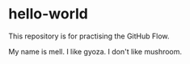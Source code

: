 # hello-world
This repository is for practising the GitHub Flow.

My name is mell.
I like gyoza.
I don't like mushroom.
